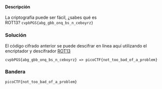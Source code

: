 #### Descripción

La criptografía puede ser fácil, ¿sabes qué es ROT13? `cvpbPGS{abg_gbb_onq_bs_n_ceboyrz}`

### Solución
El código cifrado anterior se puede descifrar en línea aquí utilizando el encriptador y descifrador [ROT13](https://www.dcode.fr/rot-13-cipher)

```
cvpbPGS{abg_gbb_onq_bs_n_ceboyrz} => picoCTF{not_too_bad_of_a_problem}
```
### Bandera

`picoCTF{not_too_bad_of_a_problem}`